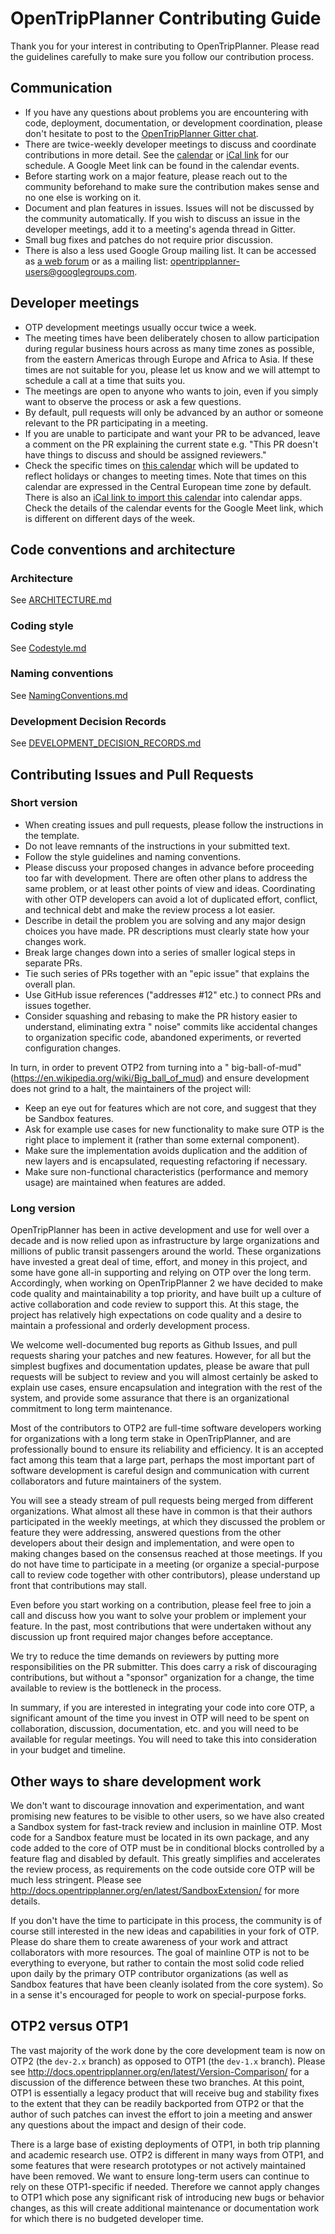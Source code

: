 # OpenTripPlanner Contributing Guide

Thank you for your interest in contributing to OpenTripPlanner. Please read the guidelines carefully to make sure you follow our contribution process.

## Communication

- If you have any questions about problems you are encountering with code, deployment, documentation,
or development coordination, please don't hesitate to post to the [OpenTripPlanner Gitter chat](https://gitter.im/opentripplanner/OpenTripPlanner).
- There are twice-weekly developer meetings to discuss and coordinate contributions in more detail. See the [calendar](https://calendar.google.com/calendar/u/0/embed?src=ormbltvsqb6adl80ejgudt0glc@group.calendar.google.com) or [iCal link](https://calendar.google.com/calendar/ical/ormbltvsqb6adl80ejgudt0glc@group.calendar.google.com/public/basic.ics) for our schedule. A Google Meet link can be found in the calendar events.
- Before starting work on a major feature, please reach out to the community beforehand to make sure the contribution makes sense and no one else is working on it.
- Document and plan features in issues. Issues will not be discussed by the community automatically. If you wish to discuss an issue in the developer meetings, add it to a meeting's agenda thread in Gitter.
- Small bug fixes and patches do not require prior discussion.
- There is also a less used Google Group mailing list. It can be accessed as
[a web forum](https://groups.google.com/g/opentripplanner-users) or as a mailing list: <opentripplanner-users@googlegroups.com>.

## Developer meetings

- OTP development meetings usually occur twice a week.
- The meeting
times have been deliberately chosen to allow participation during regular business hours across as
many time zones as possible, from the eastern Americas through Europe and Africa to Asia. If these
times are not suitable for you, please let us know and we will attempt to schedule a call at a time
that suits you.
- The meetings are open to anyone who wants to
join, even if you simply want to observe the process or ask a few questions.
- By default, pull requests will only be advanced by an author or someone relevant to the PR participating in a meeting.
- If you are unable to participate and want your PR to be advanced, leave a comment on the PR explaining the current state e.g. "This PR doesn't have things to discuss and should be assigned reviewers."
- Check the specific times
on [this calendar](https://calendar.google.com/calendar/u/0/embed?src=ormbltvsqb6adl80ejgudt0glc@group.calendar.google.com)
which will be updated to reflect holidays or changes to meeting times. Note that times on this
calendar are expressed in the Central European time zone by default. There is also
an [iCal link to import this calendar](https://calendar.google.com/calendar/ical/ormbltvsqb6adl80ejgudt0glc@group.calendar.google.com/public/basic.ics)
into calendar apps. Check the details of the calendar events for the Google Meet link, which is
different on different days of the week.

## Code conventions and architecture

### Architecture

See [ARCHITECTURE.md](ARCHITECTURE.md)

### Coding style

See [Codestyle.md](doc/dev/decisionrecords/Codestyle.md)

### Naming conventions

See [NamingConventions.md](doc/dev/decisionrecords/NamingConventions.md)

### Development Decision Records

See [DEVELOPMENT_DECISION_RECORDS.md](DEVELOPMENT_DECISION_RECORDS.md)

## Contributing Issues and Pull Requests

### Short version

- When creating
issues and pull requests, please follow the instructions in the template.
- Do not leave remnants of
the instructions in your submitted text.
- Follow the style guidelines and naming conventions.
- Please discuss your proposed changes in advance before proceeding too far with
  development. There are often other plans to address the same problem, or at least other points of
  view and ideas. Coordinating with other OTP developers can avoid a lot of duplicated effort,
  conflict, and technical debt and make the review process a lot easier.
- Describe in detail the problem you are solving and any major design choices you have made. PR
  descriptions must clearly state how your changes work.
- Break large changes down into a series of smaller logical steps in separate PRs.
- Tie such series of PRs together with an "epic issue" that explains the overall plan.
- Use GitHub issue references ("addresses #12" etc.) to connect PRs and issues together.
- Consider squashing and rebasing to make the PR history easier to understand, eliminating extra "
  noise" commits like accidental changes to organization specific code, abandoned experiments, or
  reverted configuration changes.

In turn, in order to prevent OTP2 from turning into a "
big-ball-of-mud" (https://en.wikipedia.org/wiki/Big_ball_of_mud) and ensure development does not
grind to a halt, the maintainers of the project will:

- Keep an eye out for features which are not core, and suggest that they be Sandbox features.
- Ask for example use cases for new functionality to make sure OTP is the right place to implement
  it (rather than some external component).
- Make sure the implementation avoids duplication and the addition of new layers and is
  encapsulated, requesting refactoring if necessary.
- Make sure non-functional characteristics (performance and memory usage) are maintained when
  features are added.


### Long version

OpenTripPlanner has been in active development and use for well over a decade and is now relied upon
as infrastructure by large organizations and millions of public transit passengers around the world.
These organizations have invested a great deal of time, effort, and money in this project, and some
have gone all-in supporting and relying on OTP over the long term. Accordingly, when working on
OpenTripPlanner 2 we have decided to make code quality and maintainability a top priority, and have
built up a culture of active collaboration and code review to support this. At this stage, the
project has relatively high expectations on code quality and a desire to maintain a professional and
orderly development process.

We welcome well-documented bug reports as Github Issues, and pull requests sharing your patches and
new features. However, for all but the simplest bugfixes and documentation updates, please be aware
that pull requests will be subject to review and you will almost certainly be asked to explain use
cases, ensure encapsulation and integration with the rest of the system, and provide some assurance
that there is an organizational commitment to long term maintenance.

Most of the contributors to OTP2 are full-time software developers working for organizations with a
long term stake in OpenTripPlanner, and are professionally bound to ensure its reliability and
efficiency. It is an accepted fact among this team that a large part, perhaps the most important
part of software development is careful design and communication with current collaborators and
future maintainers of the system.

You will see a steady stream of pull requests being merged from different organizations. What almost
all these have in common is that their authors participated in the weekly meetings, at which they
discussed the problem or feature they were addressing, answered questions from the other developers
about their design and implementation, and were open to making changes based on the consensus
reached at those meetings. If you do not have time to participate in a meeting (or organize a
special-purpose call to review code together with other contributors), please understand up front
that contributions may stall.

Even before you start working on a contribution, please feel free to join a call and discuss how you
want to solve your problem or implement your feature. In the past, most contributions that were
undertaken without any discussion up front required major changes before acceptance.

We try to reduce the time demands on reviewers by putting more responsibilities on the PR submitter.
This does carry a risk of discouraging contributions, but without a "sponsor" organization for a
change, the time available to review is the bottleneck in the process.

In summary, if you are interested in integrating your code into core OTP, a significant amount of the
time you invest in OTP will need to be spent on collaboration, discussion, documentation, etc. and
you will need to be available for regular meetings. You will need to take this into consideration in
your budget and timeline.

## Other ways to share development work

We don't want to discourage innovation and experimentation, and want promising new features to be
visible to other users, so we have also created a Sandbox system for fast-track review and inclusion
in mainline OTP. Most code for a Sandbox feature must be located in its own package, and any code
added to the core of OTP must be in conditional blocks controlled by a feature flag and disabled by
default. This greatly simplifies and accelerates the review process, as requirements on the code
outside core OTP will be much less stringent. Please
see http://docs.opentripplanner.org/en/latest/SandboxExtension/ for more details.

If you don't have the time to participate in this process, the community is of course still
interested in the new ideas and capabilities in your fork of OTP. Please do share them to
create awareness of your work and attract collaborators with
more resources. The goal of mainline OTP is not to be everything to everyone, but rather to contain
the most solid code relied upon daily by the primary OTP contributor organizations (as well as
Sandbox features that have been cleanly isolated from the core system). So in a sense it's
encouraged for people to work on special-purpose forks.

## OTP2 versus OTP1

The vast majority of the work done by the core development team is now on OTP2 (the `dev-2.x`
branch) as opposed to OTP1 (the `dev-1.x` branch). Please
see http://docs.opentripplanner.org/en/latest/Version-Comparison/ for a discussion of the difference
between these two branches. At this point, OTP1 is essentially a legacy product that will receive
bug and stability fixes to the extent that they can be readily backported from OTP2 or that the
author of such patches can invest the effort to join a meeting and answer any questions about the
impact and design of their code.

There is a large base of existing deployments of OTP1, in both trip planning and academic research
use. OTP2 is different in many ways from OTP1, and some features that were research prototypes or
not actively maintained have been removed. We want to ensure long-term users can continue to rely on
these OTP1-specific if needed. Therefore we cannot apply changes to OTP1 which pose any significant
risk of introducing new bugs or behavior changes, as this will create additional maintenance or
documentation work for which there is no budgeted developer time.
